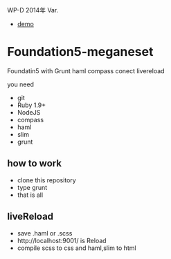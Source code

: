 WP-D 2014年 Var.
- [demo](http://like.m-g-n.me/wp-dnew2014/index02.html)


Foundation5-meganeset
=====================
Foundatin5 with Grunt haml compass conect livereload 

you need
- git
- Ruby 1.9+
- NodeJS
- compass
- haml
- slim
- grunt

## how to work
- clone this repository
- type grunt
- that is all

## liveReload
- save .haml or .scss
- http://localhost:9001/ is Reload
- compile scss to css and haml,slim to html 

